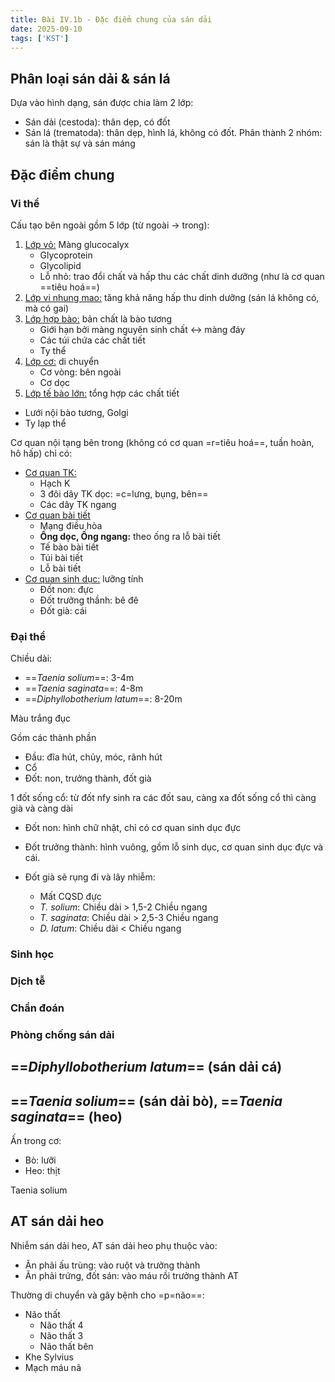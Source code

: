 ```yaml
---
title: Bài IV.1b - Đặc điểm chung của sán dải
date: 2025-09-10
tags: ['KST']
---
```


## Phân loại sán dải & sán lá

Dựa vào hình dạng, sán được chia làm 2 lớp:

- Sán dải (cestoda): thân dẹp, có đốt
- Sán lá (trematoda): thân dẹp, hình lá, không có đốt. Phân thành 2 nhóm: sán là thật sự và sán máng

## Đặc điểm chung

### Vi thể

Cấu tạo bên ngoài gồm 5 lớp (từ ngoài -> trong):

1. <u>Lớp vỏ:</u> Màng glucocalyx
    - Glycoprotein
    - Glycolipid
    - Lỗ nhỏ: trao đổi chất và hấp thu các chất dinh dưỡng (như là cơ quan ==tiêu hoá==)
2. <u>Lớp vi nhung mao:</u> tăng khả năng hấp thu dinh dưỡng (sán lá không có, mà có gai)
3. <u>Lớp hợp bào:</u> bản chất là bào tương
    - Giới hạn bởi màng nguyên sinh chất <-> màng đáy
    - Các túi chứa các chất tiết
    - Ty thể
4. <u>Lớp cơ:</u> di chuyển
    - Cơ vòng: bên ngoài
    - Cơ dọc
5. <u>Lớp tế bào lớn:</u> tổng hợp các chất tiết

- Lưới nội bào tương, Golgi
- Ty lạp thể

Cơ quan nội tạng bên trong (không có cơ quan =r=tiêu hoá==, tuần hoàn, hô hấp) chỉ có:

- <u>Cơ quan TK:</u>
  - Hạch K
  - 3 đôi dây TK dọc: =c=lưng, bụng, bên==
  - Các dây TK ngang
- <u>Cơ quan bài tiết</u>
  - Mạng điều hòa
  - **Ống dọc, Ống ngang:** theo ống ra lỗ bài tiết
  - Tế bào bài tiết
  - Túi bài tiết
  - Lỗ bài tiết
- <u>Cơ quan sinh dục:</u> lưỡng tính
  - Đốt non: đực
  - Đốt trưởng thầnh: bê đê
  - Đốt già: cái

### Đại thể

Chiều dài:

- ==*Taenia solium*==: 3-4m
- ==*Taenia saginata*==: 4-8m
- ==*Diphyllobotherium latum*==: 8-20m

Màu trắng đục

Gồm các thành phần

- Đầu: đĩa hút, chủy, móc, rãnh hút
- Cổ
- Đốt: non, trưởng thành, đốt già

1 đốt sống cổ: từ đốt nfy sinh ra các đốt sau, càng xa đốt sống cổ thì càng già và càng dài

- Đốt non: hình chữ nhật, chỉ có cơ quan sinh dục đực
- Đốt trưởng thành: hình vuông, gồm lỗ sinh dục, cơ quan sinh dục đực và cái.

- Đốt già sẽ rụng đi và lây nhiễm:
  - Mất CQSD đực
  - *T. solium*: Chiều dài > 1,5-2 Chiều ngang
  - *T. saginata*: Chiều dài > 2,5-3 Chiều ngang
  - *D. latum*: Chiều dài < Chiều ngang

### Sinh học

### Dịch tễ

### Chẩn đoán

### Phòng chống sán dải

## ==*Diphyllobotherium latum*== (sán dải cá)

## ==*Taenia solium*== (sán dải bò), ==*Taenia saginata*== (heo)

Ấn trong cơ:

- Bò: lưỡi
- Heo: thịt

Taenia solium

## AT sán dải heo

Nhiễm sán dải heo, AT sán dải heo phụ thuộc vào:

- Ăn phải ấu trùng: vào ruột và trưởng thành
- Ăn phải trứng, đốt sán: vào máu rồi trưởng thành AT

Thường di chuyển và gây bệnh cho =p=não==:

- Não thất
  - Não thất 4
  - Não thất 3
  - Não thất bên
- Khe Sylvius
- Mạch máu nã

